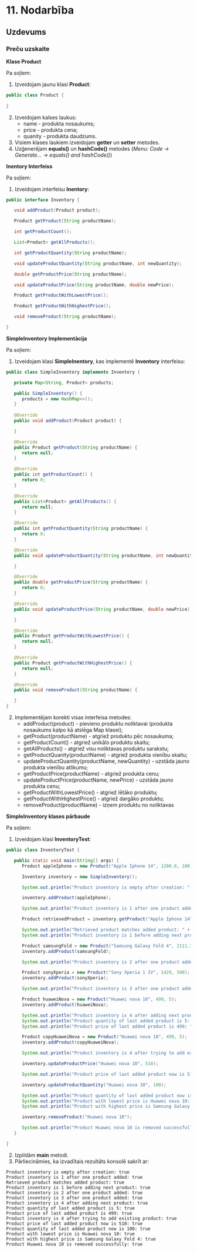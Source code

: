 # 11. Nodarbība
## Uzdevums
### Preču uzskaite

**Klase Product**

Pa soļiem:
1. Izveidojam jaunu klasi **Product**:
```java
public class Product {
    
}
```
2. Izveidojam kalses laukus:
   * name - produkta nosaukums;
   * price - produkta cena;
   * quanity - produkta daudzums.
2. Visiem klases laukiem izveidojam **getter** un **setter** metodes.
3. Uzģenerējam **equals()** un **hashCode()** metodes (_Menu: Code -> Generate... -> equals() and hashCode()_)


**Inentory Interfeiss**

Pa soļiem:

1. Izveidojam interfeisu **Inentory**:
```java
public interface Inventory {

   void addProduct(Product product);

   Product getProduct(String productName);

   int getProductCount();

   List<Product> getAllProducts();

   int getProductQuantity(String productName);

   void updateProductQuantity(String productName, int newQuantity);

   double getProductPrice(String productName);

   void updateProductPrice(String productName, double newPrice);

   Product getProductWithLowestPrice();

   Product getProductWithHighestPrice();

   void removeProduct(String productName);

}
```

**SimpleInventory Implementācija**

Pa soļiem:

1. Izveidojam klasi **SimpleInentory**, kas implementē **Inventory** interfeisu:
```java
public class SimpleInventory implements Inventory {

   private Map<String, Product> products;

   public SimpleInventory() {
      products = new HashMap<>();
   }
   
   @Override
   public void addProduct(Product product) {

   }

   @Override
   public Product getProduct(String productName) {
      return null;
   }

   @Override
   public int getProductCount() {
      return 0;
   }

   @Override
   public List<Product> getAllProducts() {
      return null;
   }

   @Override
   public int getProductQuantity(String productName) {
      return 0;
   }

   @Override
   public void updateProductQuantity(String productName, int newQuantity) {

   }

   @Override
   public double getProductPrice(String productName) {
      return 0;
   }

   @Override
   public void updateProductPrice(String productName, double newPrice) {

   }

   @Override
   public Product getProductWithLowestPrice() {
      return null;
   }

   @Override
   public Product getProductWithHighestPrice() {
      return null;
   }

   @Override
   public void removeProduct(String productName) {

   }
}
```
2. Implementējam korekti visas interfeisa metodes:
   * addProduct(product) - pievieno produktu noliktavai (produkta nosaukums kalpo kā atslēga Map klasei);
   * getProduct(productName) - atgriež produktu pēc nosaukuma;
   * getProductCount() - atgriež unikālo produktu skaitu;
   * getAllProducts() - atgriež visu noliktavas produktu sarakstu;
   * getProductQuanity(productName) - atgriež produkta vienību skaitu;
   * updateProductQuantity(productName, newQuantity) - uzstāda jauno produkta vienību atlikumu;
   * getProductPrice(productName) - atgriež produkta cenu;
   * updateProductPrice(productName, newPrice) - uzstāda jauno produkta cenu;
   * getProductWithLowestPrice() - atgriež lētāko produktu;
   * getProductWithHighestPrice() - atgriež dargāko produktu;
   * removeProduct(productName) - izņem produktu no noliktavas

**SimpleInventory klases pārbaude**

Pa soļiem:

1. Izveidojam klasi **InventoryTest**:
```java
public class InventoryTest {

   public static void main(String[] args) {
      Product appleIphone = new Product("Apple Iphone 14", 1200.0, 100);

      Inventory inventory = new SimpleInventory();

      System.out.println("Product inventory is empty after creation: " + (inventory.getProductCount() == 0));

      inventory.addProduct(appleIphone);

      System.out.println("Product inventory is 1 after one product added: " + (inventory.getProductCount() == 1));

      Product retrievedProduct = inventory.getProduct("Apple Iphone 14");

      System.out.println("Retrieved product matches added product: " + retrievedProduct.equals(appleIphone));
      System.out.println("Product inventory is 1 before adding next product: " + (inventory.getProductCount() == 1));

      Product samsungFold = new Product("Samsung Galaxy Fold 4", 2111.34, 50);
      inventory.addProduct(samsungFold);

      System.out.println("Product inventory is 2 after one product added: " + (inventory.getProductCount() == 2));

      Product sonyXperia = new Product("Sony Xperia 1 IV", 1429, 500);
      inventory.addProduct(sonyXperia);

      System.out.println("Product inventory is 3 after one product added: " + (inventory.getProductCount() == 3));

      Product huaweiNova = new Product("Huawei nova 10", 499, 5);
      inventory.addProduct(huaweiNova);

      System.out.println("Product inventory is 4 after adding next product: " + (inventory.getProductCount() == 4));
      System.out.println("Product quantity of last added product is 5: " + (inventory.getProductQuantity("Huawei nova 10") == 5));
      System.out.println("Product price of last added product is 499: " + (inventory.getProductPrice("Huawei nova 10") == 499));

      Product copyHuaweiNova = new Product("Huawei nova 10", 499, 5);
      inventory.addProduct(copyHuaweiNova);

      System.out.println("Product inventory is 4 after trying to add existing product: " + (inventory.getProductCount() == 4));

      inventory.updateProductPrice("Huawei nova 10", 510);

      System.out.println("Product price of last added product now is 510: " + (inventory.getProductPrice("Huawei nova 10") == 510));

      inventory.updateProductQuantity("Huawei nova 10", 100);

      System.out.println("Product quantity of last added product now is 100: " + (inventory.getProductQuantity("Huawei nova 10") == 100));
      System.out.println("Product with lowest price is Huawei nova 10: " + inventory.getProductWithLowestPrice().getName().equals("Huawei nova 10"));
      System.out.println("Product with highest price is Samsung Galaxy Fold 4: " + inventory.getProductWithHighestPrice().getName().equals("Samsung Galaxy Fold 4"));

      inventory.removeProduct("Huawei nova 10");

      System.out.println("Product Huawei nova 10 is removed successfully: " + (inventory.getProduct("Huawei nova 10") == null));
   }

}
```
2. Izpildām **main** metodi.
3. Pārliecināmies, ka izvadītais rezultāts konsolē sakrīt ar:
```
Product inventory is empty after creation: true
Product inventory is 1 after one product added: true
Retrieved product matches added product: true
Product inventory is 1 before adding next product: true
Product inventory is 2 after one product added: true
Product inventory is 3 after one product added: true
Product inventory is 4 after adding next product: true
Product quantity of last added product is 5: true
Product price of last added product is 499: true
Product inventory is 4 after trying to add existing product: true
Product price of last added product now is 510: true
Product quantity of last added product now is 100: true
Product with lowest price is Huawei nova 10: true
Product with highest price is Samsung Galaxy Fold 4: true
Product Huawei nova 10 is removed successfully: true
```